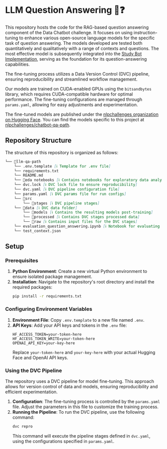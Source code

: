 # LLM Question Answering 🤖❓

This repository hosts the code for the RAG-based question answering component of the Data Chatbot challenge. It focuses on using instruction-tuning to enhance various open-source language models for the specific task of question answering. The models developed are tested both quantitatively and qualitatively with a range of contexts and questions. The most effective model is subsequently integrated into the [Study Bot Implementation](https://github.com/NLP-Challenges/Study-Bot), serving as the foundation for its question-answering capabilities.

The fine-tuning process utilizes a Data Version Control (DVC) pipeline, ensuring reproducibility and streamlined workflow management.

Our models are trained on CUDA-enabled GPUs using the `bitsandbytes` library, which requires CUDA-compatible hardware for optimal performance. The fine-tuning configurations are managed through `params.yaml`, allowing for easy adjustments and experimentation.

The fine-tuned models are published under the [nlpchallenges organization on Hugging Face](https://huggingface.co/nlpchallenges). You can find the models specific to this project at [nlpchallenges/chatbot-qa-path](https://huggingface.co/nlpchallenges/chatbot-qa-path).

## Repository Structure

The structure of this repository is organized as follows:

```markdown
└── 📁llm-qa-path
    └── .env.template [ℹ️ Template for .env file]
    └── requirements.txt
    └── README.md
    └── 📁eda notebooks [ℹ️ Contains notebooks for exploratory data analysis]
    └── dvc.lock [ℹ️ DVC lock file to ensure reproducibility]
    └── dvc.yaml [ℹ️ DVC pipeline configuration file]
    └── params.yaml [ℹ️ DVC params file for run configs]
    └── 📁src
        └── 📁stages [ℹ️ DVC pipeline stages]
    └── 📁data [ℹ️ DVC data folder]
        └── 📁models [ℹ️ Contains the resulting models post-training]
        └── 📁processed [ℹ️ Contains DVC stages processed data]
        └── 📁raw [ℹ️ Contains input files for the DVC stages]
    └── evaluation_question_answering.ipynb [ℹ️ Notebook for evaluating the models (NPR MC2)]
    └── test_context.json
```

## Setup

### Prerequisites

1. **Python Environment**: Create a new virtual Python environment to ensure isolated package management.
2. **Installation**: Navigate to the repository's root directory and install the required packages:
   ```bash
   pip install -r requirements.txt
   ```

### Configuring Environment Variables

1. **Environment File**: Copy `.env.template` to a new file named `.env`.
2. **API Keys**: Add your API keys and tokens in the `.env` file:
   ```
   HF_ACCESS_TOKEN=your-token-here
   HF_ACCESS_TOKEN_WRITE=your-token-here
   OPENAI_API_KEY=your-key-here
   ```
   Replace `your-token-here` and `your-key-here` with your actual Hugging Face and OpenAI API keys.

### Using the DVC Pipeline

The repository uses a DVC pipeline for model fine-tuning. This approach allows for version control of data and models, ensuring reproducibility and efficient experimentation.

1. **Configuration**: The fine-tuning process is controlled by the `params.yaml` file. Adjust the parameters in this file to customize the training process.
2. **Running the Pipeline**: To run the DVC pipeline, use the following command:
   ```bash
   dvc repro
   ```
   This command will execute the pipeline stages defined in `dvc.yaml`, using the configurations specified in `params.yaml`.
